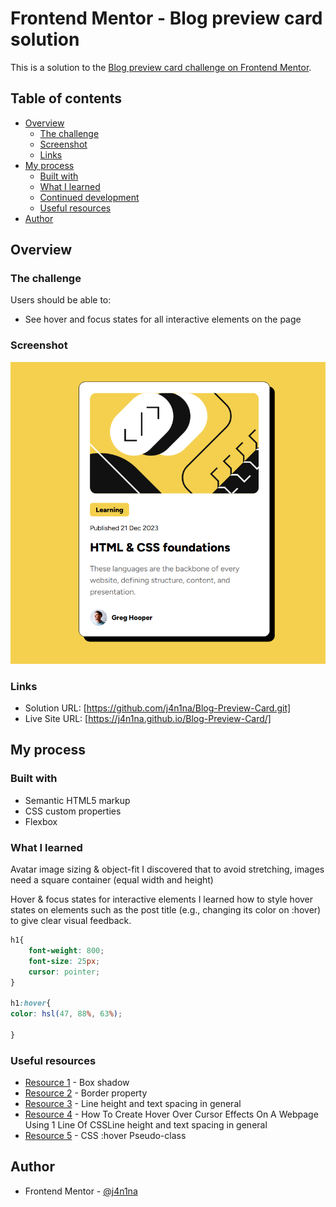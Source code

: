 # Frontend Mentor - Blog preview card solution

This is a solution to the [Blog preview card challenge on Frontend Mentor](https://www.frontendmentor.io/challenges/blog-preview-card-ckPaj01IcS). 

## Table of contents

- [Overview](#overview)
  - [The challenge](#the-challenge)
  - [Screenshot](#screenshot)
  - [Links](#links)
- [My process](#my-process)
  - [Built with](#built-with)
  - [What I learned](#what-i-learned)
  - [Continued development](#continued-development)
  - [Useful resources](#useful-resources)
- [Author](#author)



## Overview

### The challenge

Users should be able to:

- See hover and focus states for all interactive elements on the page

### Screenshot

![](./assets/images/Screenshot%20Blog-preview-card.png)


### Links

- Solution URL: [https://github.com/j4n1na/Blog-Preview-Card.git]
- Live Site URL: [https://j4n1na.github.io/Blog-Preview-Card/]

## My process

### Built with

- Semantic HTML5 markup
- CSS custom properties
- Flexbox

### What I learned

Avatar image sizing & object-fit
I discovered that to avoid stretching, images need a square container (equal width and height)

Hover & focus states for interactive elements
I learned how to style hover states on elements such as the post title (e.g., changing its color on :hover) to give clear visual feedback. 

```css
h1{
    font-weight: 800;
    font-size: 25px;
    cursor: pointer;
}

h1:hover{
color: hsl(47, 88%, 63%);

}
```


### Useful resources

- [Resource 1](https://www.w3schools.com/css/css3_shadows_box.asp) - Box shadow
- [Resource 2](https://www.w3schools.com/cssref/pr_border.php) - Border property
- [Resource 3](https://www.w3schools.com/css/css_text_spacing.asp) - Line height and text spacing in general
- [Resource 4](https://www.youtube.com/watch?v=XvjWWwx2O7w) - How To Create Hover Over Cursor Effects On A Webpage Using 1 Line Of CSSLine height and text spacing in general
- [Resource 5](https://www.w3schools.com/CSSref/sel_hover.php) - CSS :hover Pseudo-class



## Author

- Frontend Mentor - [@j4n1na](https://www.frontendmentor.io/profile/j4n1na)
